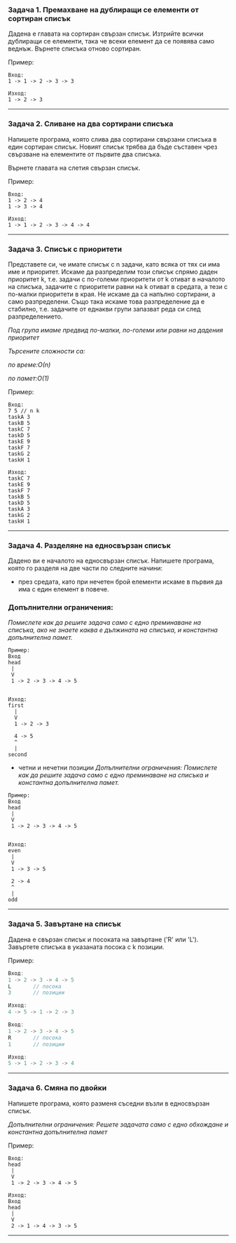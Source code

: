 ### Задача 1. Премахване на дублиращи се елементи от сортиран списък

Дадена е главата на сортиран свързан списък. Изтрийте всички дублиращи се елементи, така че всеки елемент да се появява само веднъж. Върнете списъка отново сортиран.

Пример:

```
Вход:
1 -> 1 -> 2 -> 3 -> 3

Изход:
1 -> 2 -> 3
```

---

### Задача 2. Сливане на два сортирани списъка

Напишете програма, която слива два сортирани свързани списъка в един сортиран списък. Новият списък трябва да бъде съставен чрез свързване на елементите от първите два списъка.

Върнете главата на слетия свързан списък.

Пример:

```
Вход:
1 -> 2 -> 4
1 -> 3 -> 4

Изход:
1 -> 1 -> 2 -> 3 -> 4 -> 4
```

---

### Задача 3. Списък с приоритети

Представете си, че имате списък с n задачи, като всяка от тях си има име и приоритет. Искаме да разпределим този списък спрямо даден приоритет k, т.е. задачи с по-големи приоритети от k отиват в началото на списъка, задачите с приоритети равни на k отиват в средата, а тези с по-малки приоритети в края. Не искаме да са напълно сортирани, а само разпределени. Също така искаме това разпределение да е стабилно, т.е. задачите от еднакви групи запазват реда си след разпределението.

_Под група имаме предвид по-малки, по-големи или равни на дадения приоритет_

_Търсените сложности са:_

_по време:О(n)_

_по памет:O(1)_

Пример:

```
Вход:
7 5 // n k
taskA 3
taskB 5
taskC 7
taskD 5
taskE 9
taskF 7
taskG 2
taskH 1

Изход:
taskC 7
taskE 9
taskF 7
taskB 5
taskD 5
taskA 3
taskG 2
taskH 1
```

---

### Задача 4. Разделяне на едносвързан списък

Дадено ви е началото на едносвързан списък. Напишете програма, която го разделя на две части по следните начини:

- през средата, като при нечетен брой елементи искаме в първия да има с един елемент в повече.

### Допълнителни ограничения:

_Помислете как да решите задача само с едно преминаване на списъка, ако не знаете каква е дължината на списъка, и константна допълнителна памет._

```
Пример:
Вход
head
 |
 V
 1 -> 2 -> 3 -> 4 -> 5


Изход:
first
  |
  V
  1 -> 2 -> 3

  4 -> 5
  ^
  |
second
```

- четни и нечетни позиции
  _Допълнителни ограничения: Помислете как да решите задача само с едно преминаване на списъка и константна допълнителна памет._

```
Пример:
Вход
head
 |
 V
 1 -> 2 -> 3 -> 4 -> 5


Изход:
even
 |
 V
 1 -> 3 -> 5

 2 -> 4
 ^
 |
odd
```

---

### Задача 5. Завъртане на списък

Дадена е свързан списък и посоката на завъртане ('R' или 'L'). Завъртете списъка в указаната посока с k позиции.

Пример:

```c++
Вход:
1 -> 2 -> 3 -> 4 -> 5
L       // посока
3       // позиции

Изход:
4 -> 5 -> 1 -> 2 -> 3
```

```c++
Вход:
1 -> 2 -> 3 -> 4 -> 5
R       // посока
1       // позиции

Изход:
5 -> 1 -> 2 -> 3 -> 4
```

---

### Задача 6. Смяна по двойки

Напишете програма, която разменя съсeдни възли в едносвързан списък.

_Допълнителни ограничения: Решете задачата само с едно обхождане и константна допълнителна памет_

Пример:

```
Вход:
head
 |
 V
 1 -> 2 -> 3 -> 4 -> 5

Изход:
Вход
head
 |
 V
 2 -> 1 -> 4 -> 3 -> 5

```

---
